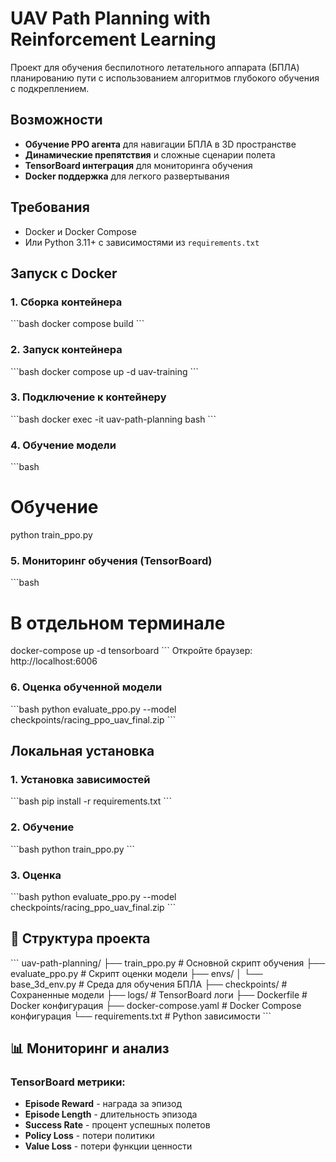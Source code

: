 # UAV Path Planning with Reinforcement Learning

Проект для обучения беспилотного летательного аппарата (БПЛА) планированию пути с использованием алгоритмов глубокого обучения с подкреплением.

## Возможности

- **Обучение PPO агента** для навигации БПЛА в 3D пространстве
- **Динамические препятствия** и сложные сценарии полета
- **TensorBoard интеграция** для мониторинга обучения
- **Docker поддержка** для легкого развертывания

## Требования

- Docker и Docker Compose
- Или Python 3.11+ с зависимостями из `requirements.txt`

## Запуск с Docker

### 1. Сборка контейнера
\`\`\`bash
docker compose build
\`\`\`

### 2. Запуск контейнера
\`\`\`bash
docker compose up -d uav-training
\`\`\`

### 3. Подключение к контейнеру
\`\`\`bash
docker exec -it uav-path-planning bash
\`\`\`

### 4. Обучение модели
\`\`\`bash
# Обучение
python train_ppo.py

### 5. Мониторинг обучения (TensorBoard)
\`\`\`bash
# В отдельном терминале
docker-compose up -d tensorboard
\`\`\`
Откройте браузер: http://localhost:6006

### 6. Оценка обученной модели
\`\`\`bash
python evaluate_ppo.py --model checkpoints/racing_ppo_uav_final.zip
\`\`\`

## Локальная установка

### 1. Установка зависимостей
\`\`\`bash
pip install -r requirements.txt
\`\`\`

### 2. Обучение
\`\`\`bash
python train_ppo.py
\`\`\`

### 3. Оценка
\`\`\`bash
python evaluate_ppo.py --model checkpoints/racing_ppo_uav_final.zip
\`\`\`

## 📁 Структура проекта

\`\`\`
uav-path-planning/
├── train_ppo.py          # Основной скрипт обучения
├── evaluate_ppo.py       # Скрипт оценки модели
├── envs/
│   └── base_3d_env.py           # Среда для обучения БПЛА
├── checkpoints/                 # Сохраненные модели
├── logs/                        # TensorBoard логи
├── Dockerfile                   # Docker конфигурация
├── docker-compose.yaml          # Docker Compose конфигурация
└── requirements.txt             # Python зависимости
\`\`\`


## 📊 Мониторинг и анализ

### TensorBoard метрики:
- **Episode Reward** - награда за эпизод
- **Episode Length** - длительность эпизода
- **Success Rate** - процент успешных полетов
- **Policy Loss** - потери политики
- **Value Loss** - потери функции ценности
